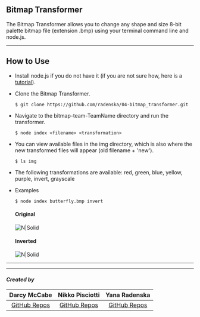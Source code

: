 ## Bitmap Transformer

The Bitmap Transformer allows you to change any shape and size 8-bit palette bitmap file (extension .bmp) using your terminal command line and node.js.

***
## How to Use

* Install node.js if you do not have it (if you are not sure how, here is a [tutorial](https://docs.npmjs.com/getting-started/installing-node)).
* Clone the Bitmap Transformer.

    ```
    $ git clone https://github.com/radenska/04-bitmap_transformer.git
    ```
* Navigate to the bitmap-team-TeamName directory and run the transformer.

    ```
    $ node index <filename> <transformation>
    ```
* You can view available files in the img directory, which is also where the new transformed files will appear (old filename + 'new').

    ```
    $ ls img
    ```

* The following transformations are available: red, green, blue, yellow, purple, invert, grayscale
* Examples
    ```
    $ node index butterfly.bmp invert
    ```
    #### Original
    ![N|Solid](https://raw.githubusercontent.com/radenska/04-bitmap_transformer/master/bitmap-team-TeamName/img/butterfly.bmp)
    #### Inverted
    ![N|Solid](https://raw.githubusercontent.com/radenska/04-bitmap_transformer/master/img/butterfly-inverted.bmp)


***
***

#### *Created by*

|Darcy McCabe|Nikko Pisciotti|Yana Radenska
|:---:|:---:|:---:|
[GitHub Repos](https://github.com/darms) |[GitHub Repos](https://github.com/npisciotti1)| [GitHub Repos](https://github.com/radenska)|
